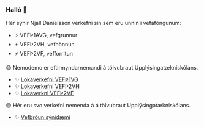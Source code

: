 ### Halló 👋

Hér sýnir Njáll Daníelsson verkefni sín sem eru unnin í vefáföngunum:

- ⚡ VEFÞ1AVG, vefgrunnur
- ⚡ VEFÞ2VH, vefhönnun
- ⚡ VEFÞ2VF, vefforritun

😄 Nemodemo er eftirmyndarnemandi á tölvubraut Upplýsingatækniskólans.  

- ✨ [Lokaverkefni VEFÞ1VG](https://demonemo.github.io/beatles/)
- ✨ [Lokaverkefni VEFÞ2VH](https://nemo-demo.github.io/)
- ✨ [Lokaverkni VEFÞ2VF](http://nemodemo.pythonanywhere.com/)

😄 Hér eru svo verkefni nemenda á á tölvubraut Upplýsingatækniskólans. 

- ✨ [Vefþróun sýnidæmi](https://github.com/demonemo)

<!--
**Nemo-Demo/nemo-demo** is a ✨ _special_ ✨ repository because its `README.md` (this file) appears on your GitHub profile.
Here are some ideas to get you started:


- 🔭 I’m currently working on ...
- 🌱 I’m currently learning ...
- 👯 I’m looking to collaborate on ...
- 🤔 I’m looking for help with ...
- 💬 Ask me about ...
- 📫 How to reach me: ...
-  Pronouns: ...
- ⚡ Fun fact: ...
-->
